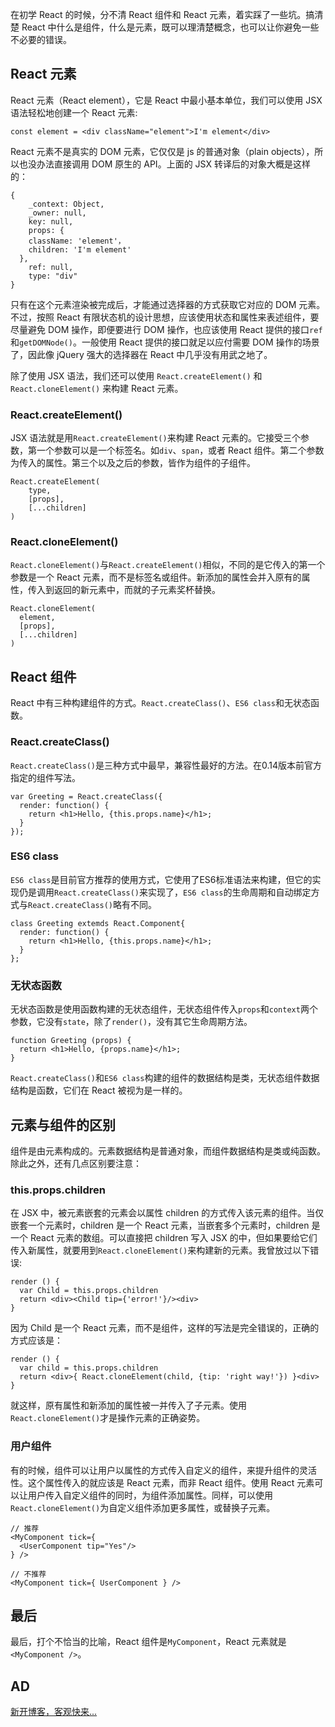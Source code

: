 
在初学 React 的时候，分不清 React 组件和 React 元素，着实踩了一些坑。搞清楚 React 中什么是组件，什么是元素，既可以理清楚概念，也可以让你避免一些不必要的错误。

## React 元素

React 元素（React element），它是 React 中最小基本单位，我们可以使用 JSX 语法轻松地创建一个 React 元素:

```
const element = <div className="element">I'm element</div>
```

React 元素不是真实的 DOM 元素，它仅仅是 js 的普通对象（plain objects），所以也没办法直接调用 DOM 原生的 API。上面的 JSX 转译后的对象大概是这样的：

```
{
	_context: Object,
	_owner: null,
	key: null,
	props: {
    className: 'element'，
    children: 'I'm element'
  },
	ref: null,
	type: "div"
}
```

只有在这个元素渲染被完成后，才能通过选择器的方式获取它对应的 DOM 元素。不过，按照 React 有限状态机的设计思想，应该使用状态和属性来表述组件，要尽量避免 DOM 操作，即便要进行 DOM 操作，也应该使用 React 提供的接口`ref`和`getDOMNode()`。一般使用 React 提供的接口就足以应付需要 DOM 操作的场景了，因此像 jQuery 强大的选择器在 React 中几乎没有用武之地了。 

除了使用 JSX 语法，我们还可以使用 `React.createElement()` 和 `React.cloneElement()` 来构建 React 元素。

###  React.createElement()

JSX 语法就是用`React.createElement()`来构建 React 元素的。它接受三个参数，第一个参数可以是一个标签名。如`div`、`span`，或者 React 组件。第二个参数为传入的属性。第三个以及之后的参数，皆作为组件的子组件。

```
React.createElement(
    type,
    [props],
    [...children]
)
```

### React.cloneElement()

`React.cloneElement()`与`React.createElement()`相似，不同的是它传入的第一个参数是一个 React 元素，而不是标签名或组件。新添加的属性会并入原有的属性，传入到返回的新元素中，而就的子元素奖杯替换。

```
React.cloneElement(
  element,
  [props],
  [...children]
)
```

## React 组件

React 中有三种构建组件的方式。`React.createClass()`、`ES6 class`和无状态函数。

### React.createClass()

`React.createClass()`是三种方式中最早，兼容性最好的方法。在0.14版本前官方指定的组件写法。

```
var Greeting = React.createClass({
  render: function() {
    return <h1>Hello, {this.props.name}</h1>;
  }
});
```

### ES6 class

`ES6 class`是目前官方推荐的使用方式，它使用了ES6标准语法来构建，但它的实现仍是调用`React.createClass()`来实现了，`ES6 class`的生命周期和自动绑定方式与`React.createClass()`略有不同。

```
class Greeting extemds React.Component{
  render: function() {
    return <h1>Hello, {this.props.name}</h1>;
  }
};

```

### 无状态函数

无状态函数是使用函数构建的无状态组件，无状态组件传入`props`和`context`两个参数，它没有`state`，除了`render()`，没有其它生命周期方法。

```
function Greeting (props) {
  return <h1>Hello, {props.name}</h1>;
}
```

`React.createClass()`和`ES6 class`构建的组件的数据结构是类，无状态组件数据结构是函数，它们在 React 被视为是一样的。

## 元素与组件的区别

组件是由元素构成的。元素数据结构是普通对象，而组件数据结构是类或纯函数。除此之外，还有几点区别要注意：

### this.props.children

在 JSX 中，被元素嵌套的元素会以属性 children 的方式传入该元素的组件。当仅嵌套一个元素时，children 是一个 React 元素，当嵌套多个元素时，children 是一个 React 元素的数组。可以直接把 children 写入 JSX 的中，但如果要给它们传入新属性，就要用到`React.cloneElement()`来构建新的元素。我曾放过以下错误:

```
render () {
  var Child = this.props.children
  return <div><Child tip={'error!'}/><div>
}
```

因为 Child 是一个 React 元素，而不是组件，这样的写法是完全错误的，正确的方式应该是：

```
render () {
  var child = this.props.children
  return <div>{ React.cloneElement(child, {tip: 'right way!'}) }<div>
}
```

就这样，原有属性和新添加的属性被一并传入了子元素。使用`React.cloneElement()`才是操作元素的正确姿势。

### 用户组件

有的时候，组件可以让用户以属性的方式传入自定义的组件，来提升组件的灵活性。这个属性传入的就应该是 React 元素，而非 React 组件。使用 React 元素可以让用户传入自定义组件的同时，为组件添加属性。同样，可以使用`React.cloneElement()`为自定义组件添加更多属性，或替换子元素。

```
// 推荐
<MyComponent tick={
  <UserComponent tip="Yes"/>
} />

// 不推荐
<MyComponent tick={ UserComponent } />
```

## 最后

最后，打个不恰当的比喻，React 组件是`MyComponent`，React 元素就是`<MyComponent />`。

## AD

[新开博客，客观快来...](http://4bin.cn/blog)




